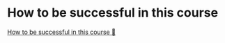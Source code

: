 # How to be successful in this course

[How to be successful in this course 🔗](https://www.coursera.org/learn/cybersecurity-tools-and-technologies/supplement/BZbDp/how-to-be-successful-in-this-course)
